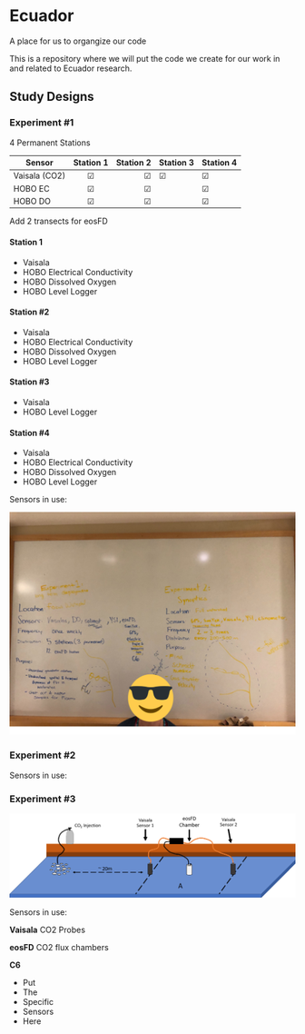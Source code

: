 

# Ecuador
A place for us to organgize our code

This is a repository where we will put the code we create for our work in and related to Ecuador research.

## Study Designs

### Experiment #1
4 Permanent Stations

| Sensor        | Station 1 | Station 2 | Station 3 | Station 4 |
| ------------- |:---------:| ---------:| ----------| --------- |
| Vaisala (CO2) | &#9745;   | &#9745;   | &#9745;   | &#9745;   |
| HOBO EC       | &#9745;   |   &#9745; |           | &#9745;   |
| HOBO DO       | &#9745;   | &#9745;   |           | &#9745;   |

Add 2 transects for eosFD

#### Station 1
+ Vaisala
+ HOBO Electrical Conductivity
+ HOBO Dissolved Oxygen
+ HOBO Level Logger

#### Station #2
+ Vaisala
+ HOBO Electrical Conductivity
+ HOBO Dissolved Oxygen
+ HOBO Level Logger

#### Station #3
+ Vaisala
+ HOBO Level Logger

#### Station #4
+ Vaisala
+ HOBO Electrical Conductivity
+ HOBO Dissolved Oxygen
+ HOBO Level Logger

Sensors in use:

![Whiteboard](https://github.com/ARMurray/Ecuador/blob/master/images/Experiment_1_2.png "Experiments 1 & 2")


### Experiment #2
Sensors in use:


### Experiment #3
![alt text](https://github.com/ARMurray/Ecuador/blob/master/images/VasialaXeosFD.png "Flux Experimental Design")

Sensors in use:

**Vaisala** CO2 Probes

**eosFD** CO2 flux chambers

**C6**
+ Put
+ The
+ Specific
+ Sensors
+ Here
